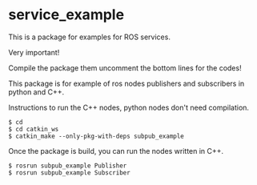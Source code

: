 # service_example
This is a package for examples for ROS services.

Very important!

Compile the package them uncomment the bottom lines for the codes!

This package is for example of ros nodes publishers and subscribers in python and C++.

Instructions to run the C++ nodes, python nodes don't need compilation.

```
$ cd 
$ cd catkin_ws
$ catkin_make --only-pkg-with-deps subpub_example
```
Once the package is build, you can run the nodes written in C++.

```
$ rosrun subpub_example Publisher
$ rosrun subpub_example Subscriber
```
